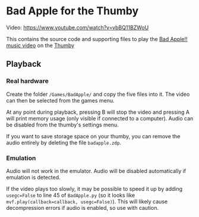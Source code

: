 # Bad Apple for the Thumby
Video: https://www.youtube.com/watch?v=vbBQ11BZWoU

This contains the source code and supporting files to play the [Bad Apple!!](https://en.wikipedia.org/wiki/Bad_Apple!!) [music video](https://www.youtube.com/watch?v=i41KoE0iMYU&t=0s) on the [Thumby](https://thumby.us/)

## Playback

### Real hardware
Create the folder `/Games/BadApple/` and copy the five files into it. The video can then be selected from the games menu.

At any point during playback, pressing B will stop the video and pressing A will print memory usage (only visible if connected to a computer).
Audio can be disabled from the thumby's settings menu.

If you want to save storage space on your thumby, you can remove the audio entirely by deleting the file `badapple.zdp`.

### Emulation
Audio will not work in the emulator. Audio will be disabled automatically if emulation is detected.

If the video plays too slowly, it may be possible to speed it up by adding `usegc=False` to line 45 of `BadApple.py` (so it looks like `mvf.play(callback=callback, usegc=False)`). This will likely cause decompression errors if audio is enabled, so use with caution.

